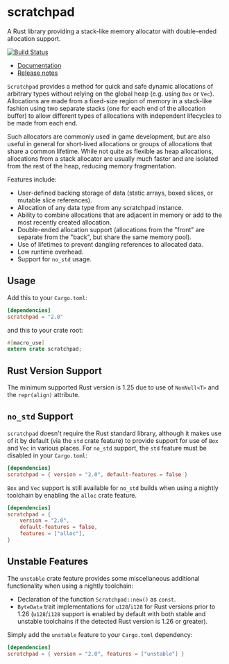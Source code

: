scratchpad
==========

A Rust library providing a stack-like memory allocator with double-ended
allocation support.

[![Build Status](https://travis-ci.org/okready/scratchpad.svg?branch=master)](https://travis-ci.org/okready/scratchpad)

- [Documentation](https://docs.rs/scratchpad)
- [Release notes](https://github.com/okready/scratchpad/releases)

`Scratchpad` provides a method for quick and safe dynamic allocations of
arbitrary types without relying on the global heap (e.g. using `Box` or
`Vec`). Allocations are made from a fixed-size region of memory in a
stack-like fashion using two separate stacks (one for each end of the
allocation buffer) to allow different types of allocations with independent
lifecycles to be made from each end.

Such allocators are commonly used in game development, but are also useful in
general for short-lived allocations or groups of allocations that share a
common lifetime. While not quite as flexible as heap allocations, allocations
from a stack allocator are usually much faster and are isolated from the rest
of the heap, reducing memory fragmentation.

Features include:

- User-defined backing storage of data (static arrays, boxed slices, or
  mutable slice references).
- Allocation of any data type from any scratchpad instance.
- Ability to combine allocations that are adjacent in memory or add to the
  most recently created allocation.
- Double-ended allocation support (allocations from the "front" are separate
  from the "back", but share the same memory pool).
- Use of lifetimes to prevent dangling references to allocated data.
- Low runtime overhead.
- Support for `no_std` usage.

## Usage

Add this to your `Cargo.toml`:

```toml
[dependencies]
scratchpad = "2.0"
```

and this to your crate root:

```rust
#[macro_use]
extern crate scratchpad;
```

## Rust Version Support

The minimum supported Rust version is 1.25 due to use of `NonNull<T>` and the
`repr(align)` attribute.

## `no_std` Support

`scratchpad` doesn't require the Rust standard library, although it makes use
of it by default (via the `std` crate feature) to provide support for use of
`Box` and `Vec` in various places. For `no_std` support, the `std` feature
must be disabled in your `Cargo.toml`:

```toml
[dependencies]
scratchpad = { version = "2.0", default-features = false }
```

`Box` and `Vec` support is still available for `no_std` builds when using a
nightly toolchain by enabling the `alloc` crate feature.

```toml
[dependencies]
scratchpad = {
    version = "2.0",
    default-features = false,
    features = ["alloc"],
}
```

## Unstable Features

The `unstable` crate feature provides some miscellaneous additional
functionality when using a nightly toolchain:

- Declaration of the function `Scratchpad::new()` as `const`.
- `ByteData` trait implementations for `u128`/`i128` for Rust versions prior
  to 1.26 (`u128`/`i128` support is enabled by default with both stable and
  unstable toolchains if the detected Rust version is 1.26 or greater).

Simply add the `unstable` feature to your `Cargo.toml` dependency:

```toml
[dependencies]
scratchpad = { version = "2.0", features = ["unstable"] }
```
